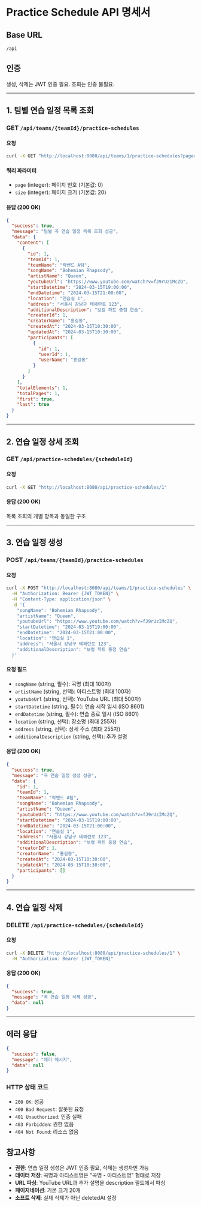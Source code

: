 # Practice Schedule API 명세서

## Base URL
`/api`

## 인증
생성, 삭제는 JWT 인증 필요. 조회는 인증 불필요.

---

## 1. 팀별 연습 일정 목록 조회
### GET `/api/teams/{teamId}/practice-schedules`

#### 요청
```bash
curl -X GET "http://localhost:8080/api/teams/1/practice-schedules?page=0&size=20"
```

#### 쿼리 파라미터
- `page` (integer): 페이지 번호 (기본값: 0)
- `size` (integer): 페이지 크기 (기본값: 20)

#### 응답 (200 OK)
```json
{
  "success": true,
  "message": "팀별 곡 연습 일정 목록 조회 성공",
  "data": {
    "content": [
      {
        "id": 1,
        "teamId": 1,
        "teamName": "락밴드 A팀",
        "songName": "Bohemian Rhapsody",
        "artistName": "Queen",
        "youtubeUrl": "https://www.youtube.com/watch?v=fJ9rUzIMcZQ",
        "startDatetime": "2024-03-15T19:00:00",
        "endDatetime": "2024-03-15T21:00:00",
        "location": "연습실 1",
        "address": "서울시 강남구 테헤란로 123",
        "additionalDescription": "보컬 파트 중점 연습",
        "creatorId": 1,
        "creatorName": "홍길동",
        "createdAt": "2024-03-15T10:30:00",
        "updatedAt": "2024-03-15T10:30:00",
        "participants": [
          {
            "id": 1,
            "userId": 1,
            "userName": "홍길동"
          }
        ]
      }
    ],
    "totalElements": 1,
    "totalPages": 1,
    "first": true,
    "last": true
  }
}
```

---

## 2. 연습 일정 상세 조회
### GET `/api/practice-schedules/{scheduleId}`

#### 요청
```bash
curl -X GET "http://localhost:8080/api/practice-schedules/1"
```

#### 응답 (200 OK)
목록 조회의 개별 항목과 동일한 구조

---

## 3. 연습 일정 생성
### POST `/api/teams/{teamId}/practice-schedules`

#### 요청
```bash
curl -X POST "http://localhost:8080/api/teams/1/practice-schedules" \
  -H "Authorization: Bearer {JWT_TOKEN}" \
  -H "Content-Type: application/json" \
  -d '{
    "songName": "Bohemian Rhapsody",
    "artistName": "Queen",
    "youtubeUrl": "https://www.youtube.com/watch?v=fJ9rUzIMcZQ",
    "startDatetime": "2024-03-15T19:00:00",
    "endDatetime": "2024-03-15T21:00:00",
    "location": "연습실 1",
    "address": "서울시 강남구 테헤란로 123",
    "additionalDescription": "보컬 파트 중점 연습"
  }'
```

#### 요청 필드
- `songName` (string, 필수): 곡명 (최대 100자)
- `artistName` (string, 선택): 아티스트명 (최대 100자)
- `youtubeUrl` (string, 선택): YouTube URL (최대 500자)
- `startDatetime` (string, 필수): 연습 시작 일시 (ISO 8601)
- `endDatetime` (string, 필수): 연습 종료 일시 (ISO 8601)
- `location` (string, 선택): 장소명 (최대 255자)
- `address` (string, 선택): 상세 주소 (최대 255자)
- `additionalDescription` (string, 선택): 추가 설명

#### 응답 (200 OK)
```json
{
  "success": true,
  "message": "곡 연습 일정 생성 성공",
  "data": {
    "id": 1,
    "teamId": 1,
    "teamName": "락밴드 A팀",
    "songName": "Bohemian Rhapsody",
    "artistName": "Queen",
    "youtubeUrl": "https://www.youtube.com/watch?v=fJ9rUzIMcZQ",
    "startDatetime": "2024-03-15T19:00:00",
    "endDatetime": "2024-03-15T21:00:00",
    "location": "연습실 1",
    "address": "서울시 강남구 테헤란로 123",
    "additionalDescription": "보컬 파트 중점 연습",
    "creatorId": 1,
    "creatorName": "홍길동",
    "createdAt": "2024-03-15T10:30:00",
    "updatedAt": "2024-03-15T10:30:00",
    "participants": []
  }
}
```

---

## 4. 연습 일정 삭제
### DELETE `/api/practice-schedules/{scheduleId}`

#### 요청
```bash
curl -X DELETE "http://localhost:8080/api/practice-schedules/1" \
  -H "Authorization: Bearer {JWT_TOKEN}"
```

#### 응답 (200 OK)
```json
{
  "success": true,
  "message": "곡 연습 일정 삭제 성공",
  "data": null
}
```

---

## 에러 응답
```json
{
  "success": false,
  "message": "에러 메시지",
  "data": null
}
```

### HTTP 상태 코드
- `200 OK`: 성공
- `400 Bad Request`: 잘못된 요청
- `401 Unauthorized`: 인증 실패
- `403 Forbidden`: 권한 없음
- `404 Not Found`: 리소스 없음

## 참고사항
- **권한**: 연습 일정 생성은 JWT 인증 필요, 삭제는 생성자만 가능
- **데이터 저장**: 곡명과 아티스트명은 "곡명 - 아티스트명" 형태로 저장
- **URL 파싱**: YouTube URL과 추가 설명을 description 필드에서 파싱
- **페이지네이션**: 기본 크기 20개
- **소프트 삭제**: 실제 삭제가 아닌 deletedAt 설정
